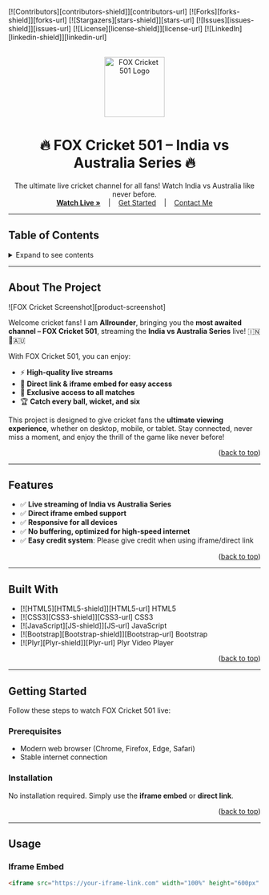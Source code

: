 <a id="readme-top"></a>

[![Contributors][contributors-shield]][contributors-url]
[![Forks][forks-shield]][forks-url]
[![Stargazers][stars-shield]][stars-url]
[![Issues][issues-shield]][issues-url]
[![License][license-shield]][license-url]
[![LinkedIn][linkedin-shield]][linkedin-url]

<br />
<div align="center">
  <a href="https://github.com/Allrounder745/FOX-Cricket-501">
    <img src="images/logo.png" alt="FOX Cricket 501 Logo" width="120" height="120">
  </a>

  <h1 align="center">🔥 FOX Cricket 501 – India vs Australia Series 🔥</h1>
  <p align="center">
    The ultimate live cricket channel for all fans! Watch India vs Australia like never before.  
    <br />
    <a href="#usage"><strong>Watch Live »</strong></a>
    &nbsp;&nbsp;&nbsp;|&nbsp;&nbsp;&nbsp;
    <a href="#getting-started">Get Started</a>
    &nbsp;&nbsp;&nbsp;|&nbsp;&nbsp;&nbsp;
    <a href="#contact">Contact Me</a>
  </p>
</div>

---

## Table of Contents
<details>
<summary>Expand to see contents</summary>
<ol>
  <li><a href="#about-the-project">About The Project</a></li>
  <li><a href="#features">Features</a></li>
  <li><a href="#built-with">Built With</a></li>
  <li><a href="#getting-started">Getting Started</a></li>
  <li><a href="#usage">Usage</a></li>
  <li><a href="#roadmap">Roadmap</a></li>
  <li><a href="#contributing">Contributing</a></li>
  <li><a href="#license">License</a></li>
  <li><a href="#contact">Contact</a></li>
  <li><a href="#acknowledgments">Acknowledgments</a></li>
</ol>
</details>

---

## About The Project

![FOX Cricket Screenshot][product-screenshot]

Welcome cricket fans! I am **Allrounder**, bringing you the **most awaited channel – FOX Cricket 501**, streaming the **India vs Australia Series** live! 🇮🇳🏏🇦🇺  

With FOX Cricket 501, you can enjoy:  

- ⚡ **High-quality live streams**  
- 🎯 **Direct link & iframe embed for easy access**  
- 🌟 **Exclusive access to all matches**  
- 🏆 **Catch every ball, wicket, and six**  

This project is designed to give cricket fans the **ultimate viewing experience**, whether on desktop, mobile, or tablet. Stay connected, never miss a moment, and enjoy the thrill of the game like never before!  

<p align="right">(<a href="#readme-top">back to top</a>)</p>

---

## Features

- ✅ **Live streaming of India vs Australia Series**  
- ✅ **Direct iframe embed support**  
- ✅ **Responsive for all devices**  
- ✅ **No buffering, optimized for high-speed internet**  
- ✅ **Easy credit system**: Please give credit when using iframe/direct link  

<p align="right">(<a href="#readme-top">back to top</a>)</p>

---

## Built With

* [![HTML5][HTML5-shield]][HTML5-url] HTML5  
* [![CSS3][CSS3-shield]][CSS3-url] CSS3  
* [![JavaScript][JS-shield]][JS-url] JavaScript  
* [![Bootstrap][Bootstrap-shield]][Bootstrap-url] Bootstrap  
* [![Plyr][Plyr-shield]][Plyr-url] Plyr Video Player  

<p align="right">(<a href="#readme-top">back to top</a>)</p>

---

## Getting Started

Follow these steps to watch FOX Cricket 501 live:

### Prerequisites

- Modern web browser (Chrome, Firefox, Edge, Safari)  
- Stable internet connection  

### Installation

No installation required. Simply use the **iframe embed** or **direct link**.

<p align="right">(<a href="#readme-top">back to top</a>)</p>

---

## Usage

### Iframe Embed

```html
<iframe src="https://your-iframe-link.com" width="100%" height="600px" frameborder="0" allowfullscreen></iframe>
